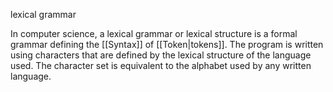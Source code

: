 lexical grammar

In computer science, a lexical grammar or lexical structure is a formal grammar defining the [[Syntax]] of [[Token|tokens]]. The program is written using characters that are defined by the lexical structure of the language used. The character set is equivalent to the alphabet used by any written language.